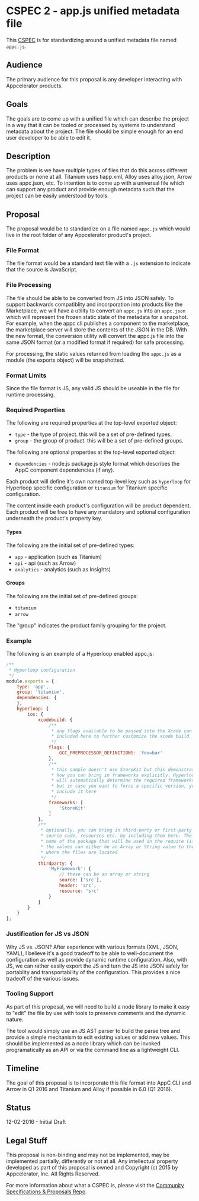 # CSPEC 2 - app.js unified metadata file

This [CSPEC](https://github.com/appcelerator/cspec) is for standardizing around a unified metadata file named `appc.js`.

## Audience

The primary audience for this proposal is any developer interacting with Appcelerator products.

## Goals

The goals are to come up with a unified file which can describe the project in a way that it can be tooled or processed by systems to understand metadata about the project.  The file should be simple enough for an end user developer to be able to edit it.

## Description

The problem is we have multiple types of files that do this across different products or none at all.  Titanium uses tiapp.xml, Alloy uses alloy.json, Arrow uses appc.json, etc.  To intention is to come up with a universal file which can support any product and provide enough metadata such that the project can be easily understood by tools.

## Proposal

The proposal would be to standardize on a file named `appc.js` which would live in the root folder of any Appcelerator product's project.

### File Format

The file format would be a standard text file with a `.js` extension to indicate that the source is JavaScript.

### File Processing

The file should be able to be converted from JS into JSON safely.  To support backwards compatiblity and incorporation into products like the Marketplace, we will have a utility to convert an `appc.js` into an `appc.json` which will represent the frozen static state of the metadata for a snapshot.  For example, when the appc cli publishes a component to the marketplace, the marketplace server will store the contents of the JSON in the DB.  With the new format, the conversion utility will convert the appc.js file into the same JSON format (or a modified format if required) for safe processing.

For processing, the static values returned from loading the `appc.js` as a module (the exports object) will be snapshotted.

### Format Limits

Since the file format is JS, any valid JS should be useable in the file for runtime processing.

### Required Properties

The following are required properties at the top-level exported object:

- `type` - the type of project. this will be a set of pre-defined types.
- `group` - the group of product. this will be a set of pre-defined groups.

The following are optional properties at the top-level exported object:

- `dependencies` - node.js package.js style format which describes the AppC component dependencies (if any).
 
Each product will define it's own named top-level key such as `hyperloop` for Hyperloop specific configuration or `titanium` for Titanium specific configuration.

The content inside each product's configuration will be product dependent. Each product will be free to have any mandatory and optional configuration underneath the product's property key.

#### Types

The following are the initial set of pre-defined types:

- `app` - application (such as Titanium)
- `api` - api (such as Arrow)
- `analytics` - analytics (such as Insights)

#### Groups

The following are the initial set of pre-defined groups:

- `titanium`
- `arrow`

The "group" indicates the product family grouping for the project.

### Example

The following is an example of a Hyperloop enabled appc.js:

```javascript
/**
 * Hyperloop configuration
 */
module.exports = {
	type: 'app',
	group: 'titanium',
	dependencies: {
	},
	hyperloop: {
		ios: {
			xcodebuild: {
				/**
				 * any flags available to be passed into the Xcode can be
				 * included here to further customize the xcode build
				 */
				flags: {
					GCC_PREPROCESSOR_DEFINITIONS: 'foo=bar'
				},
				/**
				 * this sample doesn't use StoreKit but this demonstrates
				 * how you can bring in frameworks explicitly. Hyperloop
				 * will automatically determine the required frameworks
				 * but in case you want to force a specific version, you can
				 * include it here
				 */
				frameworks: [
					'StoreKit'
				]
			},
			/**
			 * optionally, you can bring in third-party or first-party libraries,
			 * source code, resources etc. by including them here. The 'key' is the
			 * name of the package that will be used in the require (if code).
			 * the values can either be an Array or String value to the directory
			 * where the files are located
			 */
			thirdparty: {
				'MyFramework': {
					// these can be an array or string
					source: ['src'],
					header: 'src',
					resource: 'src'
				}
			}
		}
	}
};
```

### Justification for JS vs JSON

Why JS vs. JSON?  After experience with various formats (XML, JSON, YAML), I believe it's a good tradeoff to be able to well-document the configuration as well as provide dynamic runtime configuration.  Also, with JS, we can rather easily export the JS and turn the JS into JSON safely for portablity and transportability of the configuration.  This provides a nice tradeoff of the various issues.

### Tooling Support

As part of this proposal, we will need to build a node library to make it easy to "edit" the file by use with tools to preserve comments and the dynamic nature.

The tool would simply use an JS AST parser to build the parse tree and provide a simple mechanism to edit existing values or add new values.  This should be implemented as a node library which can be invoked programatically as an API or via the command line as a lightweight CLI.

## Timeline

The goal of this proposal is to incorporate this file format into AppC CLI and Arrow in Q1 2016 and Titanium and Alloy if possible in 6.0 (Q1 2016).

## Status

12-02-2016 - Initial Draft

## Legal Stuff

This proposal is non-binding and may not be implemented, may be implemented partially, differently or not at all. Any intellectual property developed as part of this proposal is owned and Copyright (c) 2015 by Appcelerator, Inc. All Rights Reserved.

For more information about what a CSPEC is, please visit the [Community Specifications & Proposals Repo](https://github.com/appcelerator/cspec).

